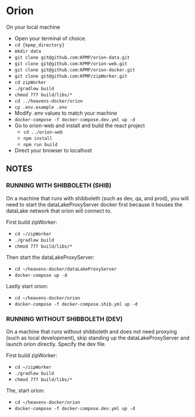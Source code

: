 # Orion

On your local machine

- Open your terminal of choice.
- `cd {kpmp_directory}`
- `mkdir data`
- `git clone git@github.com:KPMP/orion-data.git`
- `git clone git@github.com:KPMP/orion-web.git`
- `git clone git@github.com:KPMP/orion-docker.git`
- `git clone git@github.com:KPMP/zipWorker.git`
- `cd zipWorker`
- `./gradlew build`
- `chmod 777 build/libs/*`
- `cd ../heavens-docker/orion`
- `cp .env.example .env`
- Modify .env values to match your machine
- `docker-compose -f docker-compose.dev.yml up -d`
- Go to orion-web and install and build the react project
  - `cd ../orion-web`
  - `npm install`
  - `npm run build`
- Direct your browser to localhost

## NOTES

### RUNNING WITH SHIBBOLETH (SHIB)
On a machine that runs with shibboleth (such as dev, qa, and prod), you will need to start the dataLakeProxyServer docker first because it houses the dataLake network that orion will connect to.

First build zipWorker:
- `cd ~/zipWorker`
- `./gradlew build`
- `chmod 777 build/libs/*`

Then start the dataLakeProxyServer:
 - `cd ~/heavens-docker/dataLakeProxyServer`
 - `docker-compose up -d`

Lastly start orion:
 - `cd ~/heavens-docker/orion`
 - `docker-compose -f docker-compose.shib.yml up -d`

### RUNNING WITHOUT SHIBBOLETH (DEV)
On a machine that runs without shibboleth and does not need proxying (such as local development), skip standing up the dataLakeProxyServer and launch orion directly.  Specify the dev file.

First build zipWorker:
- `cd ~/zipWorker`
- `./gradlew build`
- `chmod 777 build/libs/*`

The, start orion:
 - `cd ~/heavens-docker/orion`
 - `docker-compose -f docker-compose.dev.yml up -d`

